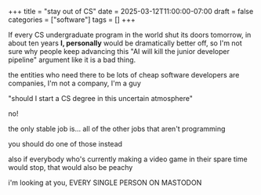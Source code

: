 +++
title = "stay out of CS"
date = 2025-03-12T11:00:00-07:00
draft = false
categories = ["software"]
tags = []
+++

If every CS undergraduate program in the world shut its doors tomorrow, in about ten years **I, personally** would be dramatically better off, so I'm not sure why people keep advancing this "AI will kill the junior developer pipeline" argument like it is a bad thing.

the entities who need there to be lots of cheap software developers are companies, I'm not a company, I'm a guy

"should I start a CS degree in this uncertain atmosphere"

no!

the only stable job is... all of the other jobs that aren't programming

you should do one of those instead

also if everybody who's currently making a video game in their spare time
would stop, that would also be peachy

i'm looking at you, EVERY SINGLE PERSON ON MASTODON